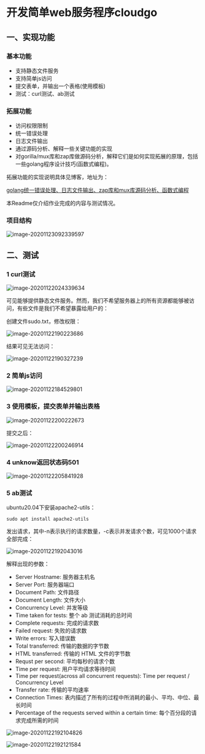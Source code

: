# 开发简单web服务程序cloudgo

## 一、实现功能

### 基本功能

-   支持静态文件服务
-   支持简单js访问
-   提交表单，并输出一个表格(使用模板)
-   测试：curl测试、ab测试

### 拓展功能

-   访问权限限制
-   统一错误处理
-   日志文件输出
-   通过源码分析、解释一些关键功能的实现
-   对gorilla/mux库和zap库做源码分析，解释它们是如何实现拓展的原理，包括一些golang程序设计技巧(函数式编程)。

拓展功能的实现说明具体见博客，地址为：

[golang统一错误处理、日志文件输出、zap库和mux库源码分析、函数式编程](https://juejin.cn/post/6898205013613805575/#heading-14)

本Readme仅介绍作业完成的内容与测试情况。

### 项目结构

![image-20201123092339597](/home/wucp/.config/Typora/typora-user-images/image-20201123092339597.png)

## 二、测试

### 1 curl测试

![image-20201122024339634](img/image-20201122024339634.png)

可见能够提供静态文件服务。然而，我们不希望服务器上的所有资源都能够被访问，有些文件是我们不希望暴露给用户的：

创建文件sudo.txt，修改权限：

![image-20201122190223686](img/image-20201122190223686.png)

结果可见无法访问：

![image-20201122190327239](img/image-20201122190327239.png)

### 2 简单js访问

![image-20201122184529801](img/image-20201122184529801.png)

### 3 使用模板，提交表单并输出表格

![image-20201122200222673](img/image-20201122200222673.png)

提交之后：

![image-20201122200246914](img/image-20201122200246914.png)

### 4 unknow返回状态码501

![image-20201122205841928](img/image-20201122205841928.png)

### 5 ab测试

ubuntu20.04下安装apache2-utils：

```
sudo apt install apache2-utils
```

发出请求，其中-n表示执行的请求数量，-c表示并发请求个数，可见1000个请求全部完成：

![image-20201122192043016](img/image-20201122192043016.png)

解释出现的参数：

-   Server Hostname: 服务器主机名
-   Server Port: 服务器端口
-   Document Path: 文件路径
-   Document Length: 文件大小
-   Concurrency Level: 并发等级
-   Time taken for tests: 整个 ab 测试消耗的总时间
-   Complete requests: 完成的请求数
-   Failed request: 失败的请求数
-   Write errors: 写入错误数
-   Total transferred: 传输的数据的字节数
-   HTML transferred: 传输的 HTML 文件的字节数
-   Requst per second: 平均每秒的请求个数
-   Time per request: 用户平均请求等待时间
-   Time per request(across all concurrent requests): Time per request / Concurrency Level
-   Transfer rate: 传输的平均速率
-   Connection Times: 表内描述了所有的过程中所消耗的最小、平均、中位、最长时间
-   Percentage of the requests served within a certain time: 每个百分段的请求完成所需的时间

![image-20201122192104826](img/image-20201122192104826.png)

![image-20201122192121584](img/image-20201122192121584.png)



